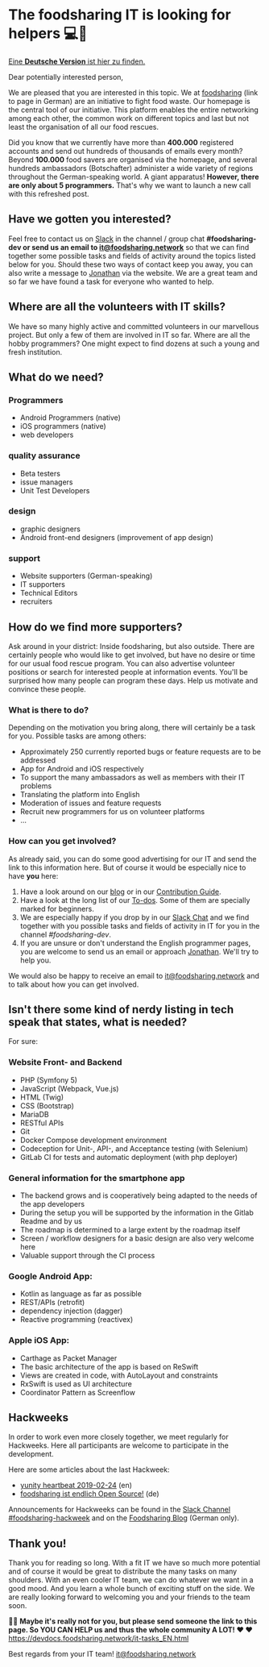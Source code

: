 # The foodsharing IT is looking for helpers 💻🔧
[Eine **Deutsche Version** ist hier zu finden.](it-tasks.md)

Dear potentially interested person,

We are pleased that you are interested in this topic. We at [foodsharing](https://foodsharing.de/ueber-uns) (link to page in German) are an initiative to fight food waste. Our homepage is the central tool of our initiative. This platform enables the entire networking among each other, the common work on different topics and last but not least the organisation of all our food rescues.

Did you know that we currently have more than **400.000** registered accounts and send out hundreds of thousands of emails every month? Beyond **100.000** food savers are organised via the homepage, and several hundreds ambassadors (Botschafter) administer a wide variety of regions throughout the German-speaking world. A giant apparatus!
**However, there are only about 5 programmers.** That's why we want to launch a new call with this refreshed post.

## Have we gotten you interested?
Feel free to contact us on [Slack](https://slackin.yunity.org) in the channel / group chat **#foodsharing-dev or send us an email to [it@foodsharing.network](mailto:it@foodsharing.network)** so that we can find together some possible tasks and fields of activity around the topics listed below for you. Should these two ways of contact keep you away, you can also write a message to [Jonathan](https://foodsharing.de/profile/132347 "Jonathan's profile") via the website. We are a great team and so far we have found a task for everyone who wanted to help.

## Where are all the volunteers with IT skills?

We have so many highly active and committed volunteers in our marvellous project. But only a few of them are involved in IT so far. Where are all the hobby programmers? One might expect to find dozens at such a young and fresh institution.

## What do we need?

### Programmers
- Android Programmers (native)
- iOS programmers (native)
- web developers

### quality assurance
- Beta testers
- issue managers
- Unit Test Developers

### design
- graphic designers
- Android front-end designers (improvement of app design)

### support
- Website supporters (German-speaking)
- IT supporters
- Technical Editors
- recruiters


## How do we find more supporters?

Ask around in your district: Inside foodsharing, but also outside. There are certainly people who would like to get involved, but have no desire or time for our usual food rescue program. You can also advertise volunteer positions or search for interested people at information events. You'll be surprised how many people can program these days. Help us motivate and convince these people.

### What is there to do?

Depending on the motivation you bring along, there will certainly be a task for you. Possible tasks are among others:

- Approximately 250 currently reported bugs or feature requests are to be addressed
- App for Android and iOS respectively
- To support the many ambassadors as well as members with their IT problems
- Translating the platform into English
- Moderation of issues and feature requests
- Recruit new programmers for us on volunteer platforms
- ...

### How can you get involved?

As already said, you can do some good advertising for our IT and send the link to this information here. But of course it would be especially nice to have **you** here:
1. Have a look around on our [blog](https://devblog.foodsharing.de "foodsharing developer's blog") or in our [Contribution Guide](https://devdocs.foodsharing.network/contributing.html "foodsharing contributer's guide").
2. Have a look at the long list of our [To-dos](https://gitlab.com/foodsharing-dev/foodsharing/issues "foodsharing issues on GitLab"). Some of them are specially marked for beginners.
3. We are especially happy if you drop by in our [Slack Chat](https://slackin.yunity.org "programmer's chat") and we find together with you possible tasks and fields of activity in IT for you in the channel *#foodsharing-dev*.
4. If you are unsure or don't understand the English programmer pages, you are welcome to send us an email or approach [Jonathan](https://foodsharing.de/profile/132347 "Jonathan's profile"). We'll try to help you. 

We would also be happy to receive an email to [it@foodsharing.network](mailto:it@foodsharing.network) and to talk about how you can get involved.


## Isn't there some kind of nerdy listing in tech speak that states, what is needed?
For sure:

### Website Front- and Backend
- PHP (Symfony 5)
- JavaScript (Webpack, Vue.js)
- HTML (Twig)
- CSS (Bootstrap)
- MariaDB
- RESTful APIs
- Git
- Docker Compose development environment
- Codeception for Unit-, API-, and Acceptance testing (with Selenium)
- GitLab CI for tests and automatic deployment (with php deployer)

### General information for the smartphone app
- The backend grows and is cooperatively being adapted to the needs of the app developers
- During the setup you will be supported by the information in the Gitlab Readme and by us 
- The roadmap is determined to a large extent by the roadmap itself
- Screen / workflow designers for a basic design are also very welcome here
- Valuable support through the CI process

### Google Android App:
- Kotlin as language as far as possible
- REST/APIs (retrofit)
- dependency injection (dagger)
- Reactive programming (reactivex)


### Apple iOS App:
- Carthage as Packet Manager
- The basic architecture of the app is based on ReSwift
- Views are created in code, with AutoLayout and constraints
- RxSwift is used as UI architecture
- Coordinator Pattern as Screenflow

## Hackweeks
In order to work even more closely together, we meet regularly for Hackweeks. Here all participants are welcome to participate in the development.

Here are some articles about the last Hackweek:
- [yunity heartbeat 2019-02-24](https://yunity.org/en/heartbeat/2019-02-24) (en)
- [foodsharing ist endlich Open Source!](https://foodsharing.de/?page=blog&sub=read&id=236) (de)

Announcements for Hackweeks can be found in the [Slack Channel #foodsharing-hackweek](https://slackin.yunity.org "Slack Channel") and on the [Foodsharing Blog](https://foodsharing.de/?page=blog) (German only).

## Thank you! 

Thank you for reading so long. With a fit IT we have so much more potential and of course it would be great to distribute the many tasks on many shoulders. With an even cooler IT team, we can do whatever we want in a good mood. And you learn a whole bunch of exciting stuff on the side. We are really looking forward to welcoming you and your friends to the team soon.

📣📣 **Maybe it's really not for you, but please send someone the link to this page. So YOU CAN HELP us and thus the whole community A LOT! ❤️ ❤️**   
https://devdocs.foodsharing.network/it-tasks_EN.html

Best regards from your IT team!
[it@foodsharing.network](mailto:it@foodsharing.network)